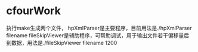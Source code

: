 # cfourWork
执行make生成两个文件，
hpXmlParser是主要程序，目前用法是./hpXmlParser filename
fileSkipViewer是辅助程序，可帮助调试，用于输出文件若干偏移量后到数据，用法是./fileSkipViewer filename 1200
